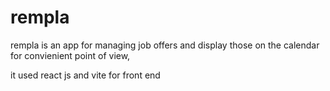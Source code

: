 # rempla

rempla is an app for managing job offers and display those on the calendar for convienient point of view, 

it used react js and vite for front end 
